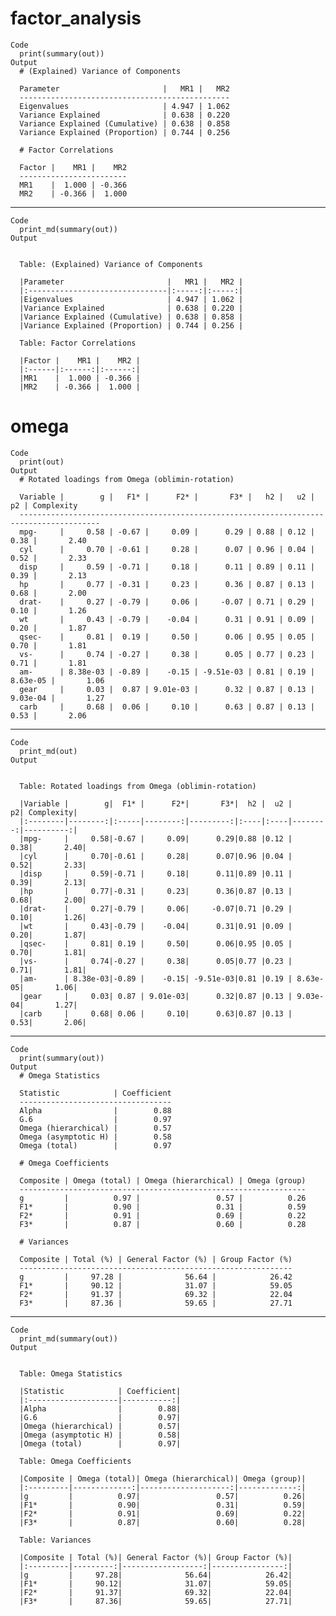 # factor_analysis

    Code
      print(summary(out))
    Output
      # (Explained) Variance of Components

      Parameter                       |   MR1 |   MR2
      -----------------------------------------------
      Eigenvalues                     | 4.947 | 1.062
      Variance Explained              | 0.638 | 0.220
      Variance Explained (Cumulative) | 0.638 | 0.858
      Variance Explained (Proportion) | 0.744 | 0.256

      # Factor Correlations

      Factor |    MR1 |    MR2
      ------------------------
      MR1    |  1.000 | -0.366
      MR2    | -0.366 |  1.000

---

    Code
      print_md(summary(out))
    Output


      Table: (Explained) Variance of Components

      |Parameter                       |   MR1 |   MR2 |
      |:-------------------------------|:-----:|:-----:|
      |Eigenvalues                     | 4.947 | 1.062 |
      |Variance Explained              | 0.638 | 0.220 |
      |Variance Explained (Cumulative) | 0.638 | 0.858 |
      |Variance Explained (Proportion) | 0.744 | 0.256 |

      Table: Factor Correlations

      |Factor |    MR1 |    MR2 |
      |:------|:------:|:------:|
      |MR1    |  1.000 | -0.366 |
      |MR2    | -0.366 |  1.000 |

# omega

    Code
      print(out)
    Output
      # Rotated loadings from Omega (oblimin-rotation)

      Variable |        g |   F1* |      F2* |       F3* |   h2 |   u2 |       p2 | Complexity
      ----------------------------------------------------------------------------------------
      mpg-     |     0.58 | -0.67 |     0.09 |      0.29 | 0.88 | 0.12 |     0.38 |       2.40
      cyl      |     0.70 | -0.61 |     0.28 |      0.07 | 0.96 | 0.04 |     0.52 |       2.33
      disp     |     0.59 | -0.71 |     0.18 |      0.11 | 0.89 | 0.11 |     0.39 |       2.13
      hp       |     0.77 | -0.31 |     0.23 |      0.36 | 0.87 | 0.13 |     0.68 |       2.00
      drat-    |     0.27 | -0.79 |     0.06 |     -0.07 | 0.71 | 0.29 |     0.10 |       1.26
      wt       |     0.43 | -0.79 |    -0.04 |      0.31 | 0.91 | 0.09 |     0.20 |       1.87
      qsec-    |     0.81 |  0.19 |     0.50 |      0.06 | 0.95 | 0.05 |     0.70 |       1.81
      vs-      |     0.74 | -0.27 |     0.38 |      0.05 | 0.77 | 0.23 |     0.71 |       1.81
      am-      | 8.38e-03 | -0.89 |    -0.15 | -9.51e-03 | 0.81 | 0.19 | 8.63e-05 |       1.06
      gear     |     0.03 |  0.87 | 9.01e-03 |      0.32 | 0.87 | 0.13 | 9.03e-04 |       1.27
      carb     |     0.68 |  0.06 |     0.10 |      0.63 | 0.87 | 0.13 |     0.53 |       2.06

---

    Code
      print_md(out)
    Output


      Table: Rotated loadings from Omega (oblimin-rotation)

      |Variable |        g|  F1* |      F2*|       F3*|  h2 |  u2 |       p2| Complexity|
      |:--------|--------:|:-----|--------:|---------:|:----|:----|--------:|----------:|
      |mpg-     |     0.58|-0.67 |     0.09|      0.29|0.88 |0.12 |     0.38|       2.40|
      |cyl      |     0.70|-0.61 |     0.28|      0.07|0.96 |0.04 |     0.52|       2.33|
      |disp     |     0.59|-0.71 |     0.18|      0.11|0.89 |0.11 |     0.39|       2.13|
      |hp       |     0.77|-0.31 |     0.23|      0.36|0.87 |0.13 |     0.68|       2.00|
      |drat-    |     0.27|-0.79 |     0.06|     -0.07|0.71 |0.29 |     0.10|       1.26|
      |wt       |     0.43|-0.79 |    -0.04|      0.31|0.91 |0.09 |     0.20|       1.87|
      |qsec-    |     0.81| 0.19 |     0.50|      0.06|0.95 |0.05 |     0.70|       1.81|
      |vs-      |     0.74|-0.27 |     0.38|      0.05|0.77 |0.23 |     0.71|       1.81|
      |am-      | 8.38e-03|-0.89 |    -0.15| -9.51e-03|0.81 |0.19 | 8.63e-05|       1.06|
      |gear     |     0.03| 0.87 | 9.01e-03|      0.32|0.87 |0.13 | 9.03e-04|       1.27|
      |carb     |     0.68| 0.06 |     0.10|      0.63|0.87 |0.13 |     0.53|       2.06|

---

    Code
      print(summary(out))
    Output
      # Omega Statistics

      Statistic            | Coefficient
      ----------------------------------
      Alpha                |        0.88
      G.6                  |        0.97
      Omega (hierarchical) |        0.57
      Omega (asymptotic H) |        0.58
      Omega (total)        |        0.97

      # Omega Coefficients

      Composite | Omega (total) | Omega (hierarchical) | Omega (group)
      ----------------------------------------------------------------
      g         |          0.97 |                 0.57 |          0.26
      F1*       |          0.90 |                 0.31 |          0.59
      F2*       |          0.91 |                 0.69 |          0.22
      F3*       |          0.87 |                 0.60 |          0.28

      # Variances

      Composite | Total (%) | General Factor (%) | Group Factor (%)
      -------------------------------------------------------------
      g         |     97.28 |              56.64 |            26.42
      F1*       |     90.12 |              31.07 |            59.05
      F2*       |     91.37 |              69.32 |            22.04
      F3*       |     87.36 |              59.65 |            27.71

---

    Code
      print_md(summary(out))
    Output


      Table: Omega Statistics

      |Statistic            | Coefficient|
      |:--------------------|-----------:|
      |Alpha                |        0.88|
      |G.6                  |        0.97|
      |Omega (hierarchical) |        0.57|
      |Omega (asymptotic H) |        0.58|
      |Omega (total)        |        0.97|

      Table: Omega Coefficients

      |Composite | Omega (total)| Omega (hierarchical)| Omega (group)|
      |:---------|-------------:|--------------------:|-------------:|
      |g         |          0.97|                 0.57|          0.26|
      |F1*       |          0.90|                 0.31|          0.59|
      |F2*       |          0.91|                 0.69|          0.22|
      |F3*       |          0.87|                 0.60|          0.28|

      Table: Variances

      |Composite | Total (%)| General Factor (%)| Group Factor (%)|
      |:---------|---------:|------------------:|----------------:|
      |g         |     97.28|              56.64|            26.42|
      |F1*       |     90.12|              31.07|            59.05|
      |F2*       |     91.37|              69.32|            22.04|
      |F3*       |     87.36|              59.65|            27.71|
